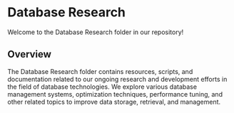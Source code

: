 # Database Research

Welcome to the Database Research folder in our repository!

## Overview

The Database Research folder contains resources, scripts, and documentation related to our ongoing research and development efforts in the field of database technologies. We explore various database management systems, optimization techniques, performance tuning, and other related topics to improve data storage, retrieval, and management.
